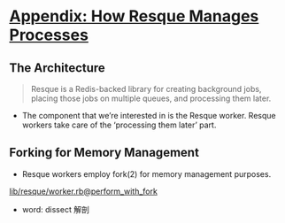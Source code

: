 # [Appendix: How Resque Manages Processes](https://workingwithruby.com/wwup/resque/)

## The Architecture

> Resque is a Redis-backed library for creating background jobs, placing those jobs on multiple queues, and processing them later.

+ The component that we’re interested in is the Resque worker. Resque workers take care of the ‘processing them later’ part.

## Forking for Memory Management

+ Resque workers employ fork(2) for memory management purposes.

[lib/resque/worker.rb@perform_with_fork](https://github.com/resque/resque/blob/9e5324c65f6bd123819e63f2c365492f7516fd46/lib/resque/worker.rb#L907)

+ word: dissect 解剖


